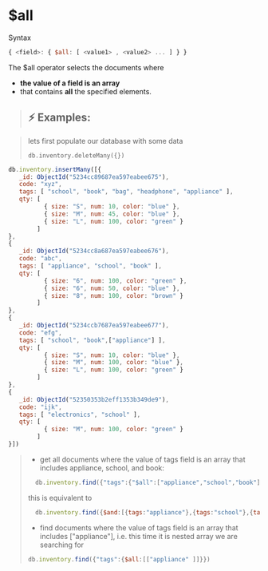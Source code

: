 # $all

Syntax

```js
{ <field>: { $all: [ <value1> , <value2> ... ] } }
```

The $all operator selects the documents where

- **the value of a field is an array**
- that contains **all** the specified elements.

> ## :zap: Examples:

> lets first populate our database with some data
>
> ``` db.inventory.deleteMany({}) ```
>
```js
db.inventory.insertMany([{
   _id: ObjectId("5234cc89687ea597eabee675"),
   code: "xyz",
   tags: [ "school", "book", "bag", "headphone", "appliance" ],
   qty: [
          { size: "S", num: 10, color: "blue" },
          { size: "M", num: 45, color: "blue" },
          { size: "L", num: 100, color: "green" }
        ]
},
{
   _id: ObjectId("5234cc8a687ea597eabee676"),
   code: "abc",
   tags: [ "appliance", "school", "book" ],
   qty: [
          { size: "6", num: 100, color: "green" },
          { size: "6", num: 50, color: "blue" },
          { size: "8", num: 100, color: "brown" }
        ]
},
{
   _id: ObjectId("5234ccb7687ea597eabee677"),
   code: "efg",
   tags: [ "school", "book",["appliance"] ],
   qty: [
          { size: "S", num: 10, color: "blue" },
          { size: "M", num: 100, color: "blue" },
          { size: "L", num: 100, color: "green" }
        ]
},
{
   _id: ObjectId("52350353b2eff1353b349de9"),
   code: "ijk",
   tags: [ "electronics", "school" ],
   qty: [
          { size: "M", num: 100, color: "green" }
        ]
}])
```

> - get all documents where the value of tags field is an array that includes  appliance, school, and book:
>
> ```js
>   db.inventory.find({"tags":{"$all":["appliance","school","book"]}})
> ```
>
> this is equivalent to
>
> ```js
>   db.inventory.find({$and:[{tags:"appliance"},{tags:"school"},{tags:"book"}]})
> ```
>
> - find documents where the value of tags field is an array that includes ["appliance"], i.e. this time it is nested array we are searching for
>
> ```js
> db.inventory.find({"tags":{$all:[["appliance" ]]}})
> ```
